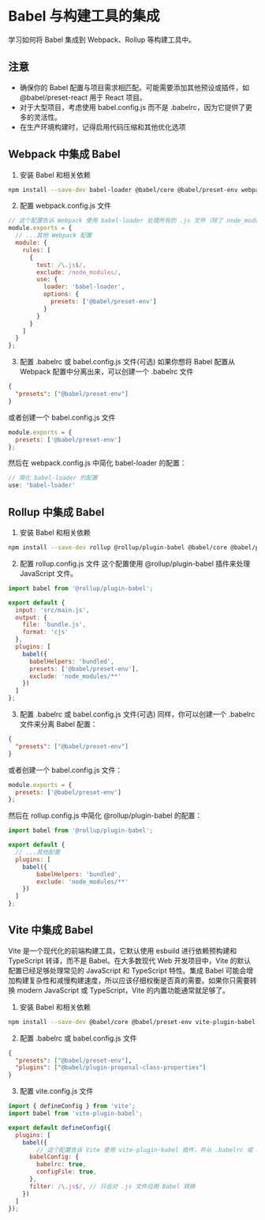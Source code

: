 # Babel 与构建工具的集成
学习如何将 Babel 集成到 Webpack、Rollup 等构建工具中。
## 注意
- 确保你的 Babel 配置与项目需求相匹配。可能需要添加其他预设或插件，如 @babel/preset-react 用于 React 项目。
- 对于大型项目，考虑使用 babel.config.js 而不是 .babelrc，因为它提供了更多的灵活性。
- 在生产环境构建时，记得启用代码压缩和其他优化选项

## Webpack 中集成 Babel
1. 安装 Babel 和相关依赖
``` bash
npm install --save-dev babel-loader @babel/core @babel/preset-env webpack
```
2. 配置 webpack.config.js 文件
``` javascript
// 这个配置告诉 Webpack 使用 babel-loader 处理所有的 .js 文件（除了 node_modules 目录）
module.exports = {
  // ...其他 Webpack 配置
  module: {
    rules: [
      {
        test: /\.js$/,
        exclude: /node_modules/,
        use: {
          loader: 'babel-loader',
          options: {
            presets: ['@babel/preset-env']
          }
        }
      }
    ]
  }
};
```
3. 配置 .babelrc 或 babel.config.js 文件(可选)
如果你想将 Babel 配置从 Webpack 配置中分离出来，可以创建一个 .babelrc 文件
``` json
{
  "presets": ["@babel/preset-env"]
}
```
或者创建一个 babel.config.js 文件
``` javascript
module.exports = {
  presets: ['@babel/preset-env']
};
```
然后在 webpack.config.js 中简化 babel-loader 的配置：
``` javascript
// 简化 babel-loader 的配置
use: 'babel-loader'
```
## Rollup 中集成 Babel
1. 安装 Babel 和相关依赖
``` bash
npm install --save-dev rollup @rollup/plugin-babel @babel/core @babel/preset-env
```
2. 配置 rollup.config.js 文件
这个配置使用 @rollup/plugin-babel 插件来处理 JavaScript 文件。
``` javascript
import babel from '@rollup/plugin-babel';

export default {
  input: 'src/main.js',
  output: {
    file: 'bundle.js',
    format: 'cjs'
  },
  plugins: [
    babel({
      babelHelpers: 'bundled',
      presets: ['@babel/preset-env'],
      exclude: 'node_modules/**'
    })
  ]
};
```
3. 配置 .babelrc 或 babel.config.js 文件(可选)
同样，你可以创建一个 .babelrc 文件来分离 Babel 配置：
``` json
{
  "presets": ["@babel/preset-env"]
}
```
或者创建一个 babel.config.js 文件：
``` javascript
module.exports = {
  presets: ['@babel/preset-env']
};
```
然后在 rollup.config.js 中简化 @rollup/plugin-babel 的配置：
``` javascript
import babel from '@rollup/plugin-babel';

export default {
  // ...其他配置
  plugins: [
    babel({
        babelHelpers: 'bundled',
        exclude: 'node_modules/**'
    })
  ]
};
```
## Vite 中集成 Babel
Vite 是一个现代化的前端构建工具，它默认使用 esbuild 进行依赖预构建和 TypeScript 转译，而不是 Babel。在大多数现代 Web 开发项目中，Vite 的默认配置已经足够处理常见的 JavaScript 和 TypeScript 特性。集成 Babel 可能会增加构建复杂性和减慢构建速度，所以应该仔细权衡是否真的需要。如果你只需要转换 modern JavaScript 或 TypeScript，Vite 的内置功能通常就足够了。

1. 安装 Babel 和相关依赖
``` bash
npm install --save-dev @babel/core @babel/preset-env vite-plugin-babel
```
2. 配置 .babelrc 或 babel.config.js 文件
``` json
{
  "presets": ["@babel/preset-env"],
  "plugins": ["@babel/plugin-proposal-class-properties"]
}
```
3. 配置 vite.config.js 文件
``` javascript
import { defineConfig } from 'vite';
import babel from 'vite-plugin-babel';

export default defineConfig({
  plugins: [
    babel({
        // 这个配置告诉 Vite 使用 vite-plugin-babel 插件，并从 .babelrc 或 babel.config.js 文件中读取 Babel 配置。
      babelConfig: {
        babelrc: true,
        configFile: true,
      },
      filter: /\.js$/, // 只会对 .js 文件应用 Babel 转换
    })
  ]
});
```
